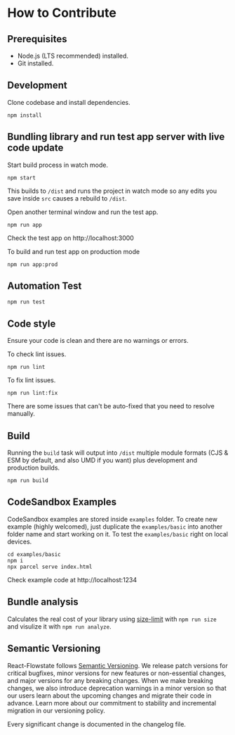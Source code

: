 # How to Contribute

## Prerequisites
- Node.js (LTS recommended) installed.
- Git installed.

## Development
Clone codebase and install dependencies.
```
npm install
```

## Bundling library and run test app server with live code update
Start build process in watch mode.
```
npm start
```
This builds to `/dist` and runs the project in watch mode so any edits you save inside `src` causes a rebuild to `/dist`.

Open another terminal window and run the test app.
```
npm run app
```
Check the test app on http://localhost:3000

To build and run test app on production mode
```
npm run app:prod
```

## Automation Test
```
npm run test
```

## Code style
Ensure your code is clean and there are no warnings or errors.

To check lint issues.
```
npm run lint
```

To fix lint issues.
```
npm run lint:fix
```
There are some issues that can't be auto-fixed that you need to resolve manually.

## Build
Running the `build` task will output into `/dist` multiple module formats (CJS & ESM by default, and also UMD if you want) plus development and production builds.
```
npm run build
```

## CodeSandbox Examples
CodeSandbox examples are stored inside `examples` folder.
To create new example (highly welcomed), just duplicate the `examples/basic` into another folder name and start working on it.
To test the `examples/basic` right on local devices.
```
cd examples/basic
npm i
npx parcel serve index.html
```
Check example code at http://localhost:1234

## Bundle analysis
Calculates the real cost of your library using [size-limit](https://github.com/ai/size-limit) with `npm run size` and visulize it with `npm run analyze`.

## Semantic Versioning
React-Flowstate follows [Semantic Versioning](https://semver.org/). We release patch versions for critical bugfixes, minor versions for new features or non-essential changes, and major versions for any breaking changes. When we make breaking changes, we also introduce deprecation warnings in a minor version so that our users learn about the upcoming changes and migrate their code in advance. Learn more about our commitment to stability and incremental migration in our versioning policy.

Every significant change is documented in the changelog file.
